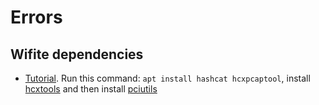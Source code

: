 # Errors

## Wifite dependencies

- [Tutorial](https://deshmukhsuraj.wordpress.com/2015/06/30/run-airmon-ng-from-vm-without-external-usb-wireless-card/). Run this command: `apt install hashcat hcxpcaptool`, install [hcxtools](https://github.com/ZerBea/hcxtools) and then install [pciutils](https://forums.kali.org/showthread.php?27721-airmon-ng-lspci#post_51104)
